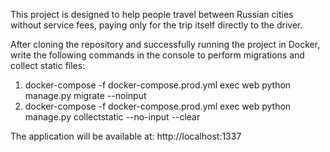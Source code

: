 This project is designed to help people travel between Russian cities without service fees, paying only for the trip itself directly to the driver.


After cloning the repository and successfully running the project in Docker, write the following commands in the console to perform migrations and collect static files:

1) docker-compose -f docker-compose.prod.yml exec web python manage.py migrate --noinput
2) docker-compose -f docker-compose.prod.yml exec web python manage.py collectstatic --no-input --clear


The application will be available at: http://localhost:1337
